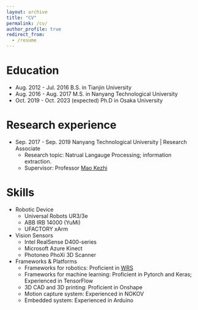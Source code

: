 ```yaml
---
layout: archive
title: "CV"
permalink: /cv/
author_profile: true
redirect_from:
  - /resume
---
```


Education
======
* Aug. 2012 - Jul. 2016 B.S. in Tianjin University
* Aug. 2016 - Aug. 2017 M.S. in Nanyang Technological University
* Oct. 2019 - Oct. 2023 (expected) Ph.D in Osaka University
    
Research experience
======
* Sep. 2017 - Sep. 2019 Nanyang Technological University | Research Associate
  * Research topic: Natrual Langauge Processing; information extraction.
  * Supervisor: Professor [Mao Kezhi](https://dr.ntu.edu.sg/cris/rp/rp00158)

Skills
======
* Robotic Device
  * Universal Robots UR3/3e     
  * ABB IRB 14000 (YuMi)   
  * UFACTORY xArm
* Vision Sensors
  * Intel RealSense D400-series    
  * Microsoft Azure Kinect   
  * Photoneo PhoXi 3D Scanner
* Frameworks & Platforms
  * Frameworks for robotics: Proficient in [WRS](https://github.com/wanweiwei07/wrs)
  * Frameworks for machine learning: Proficient in Pytorch and Keras; Experienced in TensorFlow
  * 3D CAD and 3D printing: Proficient in Onshape
  * Motion capture system: Experienced in NOKOV
  * Embedded system: Experienced in Arduino

  
